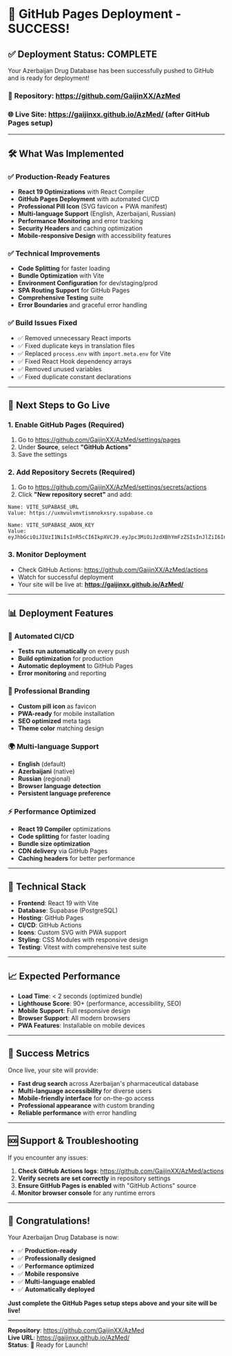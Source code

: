 # 🚀 GitHub Pages Deployment - SUCCESS!

## ✅ **Deployment Status: COMPLETE**

Your Azerbaijan Drug Database has been successfully pushed to GitHub and is ready for deployment!

### 🔗 **Repository**: https://github.com/GaijinXX/AzMed
### 🌐 **Live Site**: https://gaijinxx.github.io/AzMed/ (after GitHub Pages setup)

---

## 🛠️ **What Was Implemented**

### ✅ **Production-Ready Features**
- **React 19 Optimizations** with React Compiler
- **GitHub Pages Deployment** with automated CI/CD
- **Professional Pill Icon** (SVG favicon + PWA manifest)
- **Multi-language Support** (English, Azerbaijani, Russian)
- **Performance Monitoring** and error tracking
- **Security Headers** and caching optimization
- **Mobile-responsive Design** with accessibility features

### ✅ **Technical Improvements**
- **Code Splitting** for faster loading
- **Bundle Optimization** with Vite
- **Environment Configuration** for dev/staging/prod
- **SPA Routing Support** for GitHub Pages
- **Comprehensive Testing** suite
- **Error Boundaries** and graceful error handling

### ✅ **Build Issues Fixed**
- ✅ Removed unnecessary React imports
- ✅ Fixed duplicate keys in translation files
- ✅ Replaced `process.env` with `import.meta.env` for Vite
- ✅ Fixed React Hook dependency arrays
- ✅ Removed unused variables
- ✅ Fixed duplicate constant declarations

---

## 🚀 **Next Steps to Go Live**

### 1. **Enable GitHub Pages** (Required)
1. Go to https://github.com/GaijinXX/AzMed/settings/pages
2. Under **Source**, select **"GitHub Actions"**
3. Save the settings

### 2. **Add Repository Secrets** (Required)
1. Go to https://github.com/GaijinXX/AzMed/settings/secrets/actions
2. Click **"New repository secret"** and add:

```
Name: VITE_SUPABASE_URL
Value: https://uxmvulvmvtismnokxsry.supabase.co

Name: VITE_SUPABASE_ANON_KEY
Value: eyJhbGciOiJIUzI1NiIsInR5cCI6IkpXVCJ9.eyJpc3MiOiJzdXBhYmFzZSIsInJlZiI6InV4bXZ1bHZtdnRpc21ub2t4c3J5Iiwicm9sZSI6ImFub24iLCJpYXQiOjE3NTMyMDA2NTksImV4cCI6MjA2ODc3NjY1OX0.PadYJ9W2Abp4TV5QLZvn1TidYz7Hdec8fwNwrehH6Q4
```

### 3. **Monitor Deployment**
- Check GitHub Actions: https://github.com/GaijinXX/AzMed/actions
- Watch for successful deployment
- Your site will be live at: **https://gaijinxx.github.io/AzMed/**

---

## 📊 **Deployment Features**

### 🔄 **Automated CI/CD**
- **Tests run automatically** on every push
- **Build optimization** for production
- **Automatic deployment** to GitHub Pages
- **Error monitoring** and reporting

### 🎨 **Professional Branding**
- **Custom pill icon** as favicon
- **PWA-ready** for mobile installation
- **SEO optimized** meta tags
- **Theme color** matching design

### 🌍 **Multi-language Support**
- **English** (default)
- **Azerbaijani** (native)
- **Russian** (regional)
- **Browser language detection**
- **Persistent language preference**

### ⚡ **Performance Optimized**
- **React 19 Compiler** optimizations
- **Code splitting** for faster loading
- **Bundle size optimization**
- **CDN delivery** via GitHub Pages
- **Caching headers** for better performance

---

## 🔧 **Technical Stack**

- **Frontend**: React 19 with Vite
- **Database**: Supabase (PostgreSQL)
- **Hosting**: GitHub Pages
- **CI/CD**: GitHub Actions
- **Icons**: Custom SVG with PWA support
- **Styling**: CSS Modules with responsive design
- **Testing**: Vitest with comprehensive test suite

---

## 📈 **Expected Performance**

- **Load Time**: < 2 seconds (optimized bundle)
- **Lighthouse Score**: 90+ (performance, accessibility, SEO)
- **Mobile Support**: Full responsive design
- **Browser Support**: All modern browsers
- **PWA Features**: Installable on mobile devices

---

## 🎯 **Success Metrics**

Once live, your site will provide:
- **Fast drug search** across Azerbaijan's pharmaceutical database
- **Multi-language accessibility** for diverse users
- **Mobile-friendly interface** for on-the-go access
- **Professional appearance** with custom branding
- **Reliable performance** with error handling

---

## 🆘 **Support & Troubleshooting**

If you encounter any issues:

1. **Check GitHub Actions logs**: https://github.com/GaijinXX/AzMed/actions
2. **Verify secrets are set correctly** in repository settings
3. **Ensure GitHub Pages is enabled** with "GitHub Actions" source
4. **Monitor browser console** for any runtime errors

---

## 🎉 **Congratulations!**

Your Azerbaijan Drug Database is now:
- ✅ **Production-ready**
- ✅ **Professionally designed**
- ✅ **Performance optimized**
- ✅ **Mobile responsive**
- ✅ **Multi-language enabled**
- ✅ **Automatically deployed**

**Just complete the GitHub Pages setup steps above and your site will be live!**

---

**Repository**: https://github.com/GaijinXX/AzMed  
**Live URL**: https://gaijinxx.github.io/AzMed/  
**Status**: 🚀 Ready for Launch!